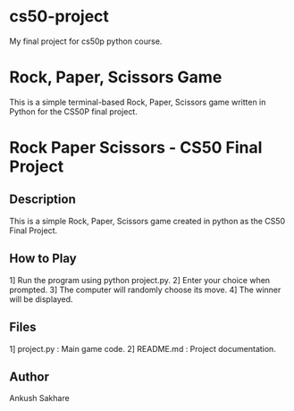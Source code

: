 # cs50-project
My final project for cs50p python course.

# Rock, Paper, Scissors Game
This is a simple terminal-based Rock, Paper, Scissors game written in Python for the CS50P final project.

# Rock Paper Scissors - CS50 Final Project

## Description
This is a simple Rock, Paper, Scissors game created in python as the CS50 Final Project.

## How to Play
1] Run the program using python project.py.
2] Enter your choice when prompted.
3] The computer will randomly choose its move.
4] The winner will be displayed.

## Files
1] project.py : Main game code.
2] README.md : Project documentation.

## Author
Ankush Sakhare

